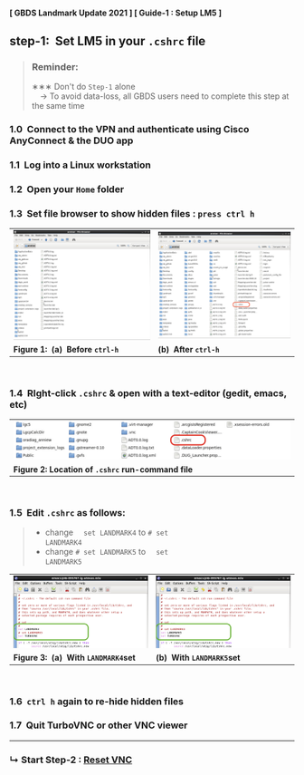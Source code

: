 #### [ GBDS Landmark Update 2021 ] [ Guide-1 : Setup LM5 ]


## step-1:&#x00A0; Set LM5 in your `.cshrc` file

> ### Reminder:
> &#x2217;&#x2217;&#x2217; Don't do `Step-1` alone<br>
> &emsp;&#x2192; To avoid data-loss, all GBDS users need to complete this step at the same time


### 1.0&#x00A0; Connect to the VPN and authenticate using Cisco AnyConnect & the DUO app

### 1.1&#x00A0; Log into a Linux workstation

### 1.2&#x00A0; Open your `Home` folder

### 1.3&#x00A0; Set file browser to show hidden files : `press ctrl h`


<table style="width:100%">
<tr>
  <td><img src="../../img/guide1/step1/file-browser-1.png" /></td>
  <td><img src="../../img/guide1/step1/file-browser-2-cshrc.png" /></td>
</tr>
<tr>
  <td><b>Figure 1:&#x00A0; (a)&#x00A0; Before <code>ctrl-h</code></b></td>
  <td><b>(b)&#x00A0; After <code>ctrl-h</code></b></td>
</tr>
</table>

<br>

### 1.4&#x00A0; RIght-click `.cshrc` & open with a text-editor (gedit, emacs, etc)

<table style="width:100%">
<tr>
  <td><img src="../../img/guide1/step1/file-browser-3-cshrc.png" /></td>
</tr>
<tr>
  <td><b>Figure 2: Location of <code>.cshrc</code> run-command file</b></td>
</tr>
</table>

<br>

### 1.5&#x00A0; Edit `.cshrc` as follows:

> * change <code>&#x2003; set LANDMARK4</code> to <code># set LANDMARK4</code>
> * change <code># set LANDMARK5</code> to <code>&#x2003; set LANDMARK5</code>


<table style="width:100%">
<tr>
  <td><img src="../../img/guide1/step1/edit-cshrc-1.png" /></td>
  <td><img src="../../img/guide1/step1/edit-cshrc-2.png" /></td>
</tr>
<tr>
  <td><b>Figure 3:&#x00A0; (a)&#x00A0; With <code>LANDMARK4</code>set</b></td>
  <td><b>(b)&#x00A0; With <code>LANDMARK5</code>set</b></td>
</tr>
</table>

<br>

### 1.6&#x00A0; `ctrl h` again to re-hide hidden files

### 1.7&#x00A0; Quit TurboVNC or other VNC viewer

<hr>

### &#x21B3; Start Step-2 : [Reset VNC](./step2-set-vnc.md)

<br>
